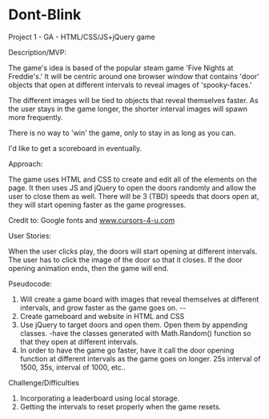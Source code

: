 # Dont-Blink

Project 1 - GA - HTML/CSS/JS+jQuery game

Description/MVP:

The game's idea is based of the popular steam game 'Five Nights at Freddie's.' It will be centric around one browser window that contains 'door' objects that open at different intervals to reveal images of 'spooky-faces.'

The different images will be tied to objects that reveal themselves faster. As the user stays in the game longer, the shorter interval images will spawn more frequently.

There is no way to 'win' the game, only to stay in as long as you can.

I'd like to get a scoreboard in eventually.


Approach:

The game uses HTML and CSS to create and edit all of the elements on the page.  It then uses JS
and jQuery to open the doors randomly and allow the user to close them as well.  There will be 3 (TBD) speeds that doors open at, they will start opening faster as the game progresses.  

Credit to: Google fonts and www.cursors-4-u.com

User Stories:

When the user clicks play, the doors will start opening at different intervals. 
The user has to click the image of the door so that it closes.  If the door opening
animation ends, then the game will end.  

Pseudocode:
1.  Will create a game board with images that reveal themselves at different intervals,
and grow faster as the game goes on.
--
1. Create gameboard and website in HTML and CSS
2. Use jQuery to target doors and open them.  Open them by appending classes.
    -have the classes generated with Math.Random() function so that they open 
    at different intervals.
3. In order to have the game go faster, have it call the door opening function
at different intervals as the game goes on longer.  25s interval of 1500, 35s, interval
of 1000, etc..

Challenge/Difficulties
1.  Incorporating a leaderboard using local storage.
2.  Getting the intervals to reset properly when the game resets.  

